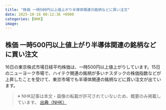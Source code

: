 ```yaml
---
title: "株価 一時500円以上値上がり半導体関連の銘柄などに買い注文"
date: 2025-10-16 00:12:36 +0900
categories: [NHK]
image: 
---
```

## 株価 一時500円以上値上がり半導体関連の銘柄などに買い注文

16日の東京株式市場日経平均株価は、一時500円以上値上がりしています。15日のニューヨーク市場で、ハイテク関連の銘柄が多いナスダックの株価指数などが上昇したことを受けて、東京市場でも半導体関連の銘柄などに買い注文が出ています。

> ※ NHK記事は本文・画像の転載が許可されていないため、概要のみ掲載しています。
[出典（NHK）](http://www3.nhk.or.jp/news/html/20251016/k10014950631000.html)
